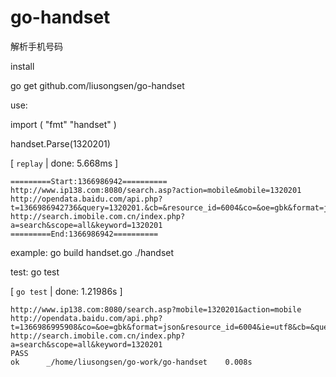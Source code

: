go-handset
==========

解析手机号码

install

go get github.com/liusongsen/go-handset


use:

import (
	"fmt"
	"handset"
)

handset.Parse(1320201)


[ `replay` | done: 5.668ms ]

	=========Start:1366986942==========
	http://www.ip138.com:8080/search.asp?action=mobile&mobile=1320201
	http://opendata.baidu.com/api.php?t=1366986942736&query=1320201.&cb=&resource_id=6004&co=&oe=gbk&format=json&ie=utf8&tn=baidu
	http://search.imobile.com.cn/index.php?a=search&scope=all&keyword=1320201
	=========End:1366986942==========


example:
	go build handset.go
	./handset

test:
	go test 

[ `go test` | done: 1.21986s ]

	http://www.ip138.com:8080/search.asp?mobile=1320201&action=mobile
	http://opendata.baidu.com/api.php?t=1366986995908&co=&oe=gbk&format=json&resource_id=6004&ie=utf8&cb=&query=1320201.&tn=baidu
	http://search.imobile.com.cn/index.php?a=search&scope=all&keyword=1320201
	PASS
	ok  	_/home/liusongsen/go-work/go-handset	0.008s

